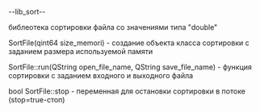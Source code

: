 --lib_sort--

библеотека сортировки файла со значениями типа "double"

SortFile(qint64 size_memori) - создание объекта класса сортировки с заданием размера используемой памяти

SortFile::run(QString open_file_name, QString save_file_name) - функция сортировки с заданием входного и выходного файла

bool SortFile::stop - переменная для остановки сортировки в потоке (stop=true-стоп)
